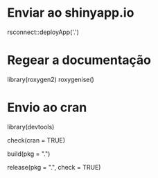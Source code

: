 
# Enviar ao shinyapp.io

rsconnect::deployApp('.')

# Regear a documentação

library(roxygen2)
roxygenise()

# Envio ao cran

library(devtools)

check(cran = TRUE)

build(pkg = ".")

release(pkg = ".", check = TRUE)
